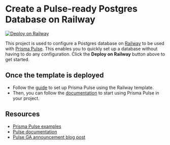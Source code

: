 # Create a Pulse-ready Postgres Database on Railway

[![Deploy on Railway](https://railway.app/button.svg)](https://railway.app/template/pulse-pg)

This project is used to configure a Postgres database on [Railway](https://railway.app) to be used with [Prisma Pulse](https://prisma.io/pulse). This enables you to quickly set up a database without having to do any configuration. Click the **Deploy on Railway** button above to get started.

## Once the template is deployed

- Follow the [guide](https://pris.ly/railway-template-setup-docs) to set up Prisma Pulse using the Railway template.
- Then, you can follow the [documentation](https://pris.ly/d/pulse-getting-started) to start using Prisma Pulse in your project.

## Resources

- [Prisma Pulse examples](https://pris.ly/pulse-examples)
- [Pulse documentation](https://pris.ly/pulse-docs)
- [Pulse GA announcement blog post](https://pris.ly/gh/pulse-ga)
